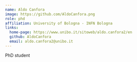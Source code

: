 ```yaml
---
name: Aldo Canfora
image: https://github.com/AldoCanfora.png
role: phd
affiliation: University of Bologna - INFN Bologna
links:
  home-page: https://www.unibo.it/sitoweb/aldo.canfora2/en
  github: AldoCanfora
  email: aldo.canfora2@unibo.it
---
```


PhD student
